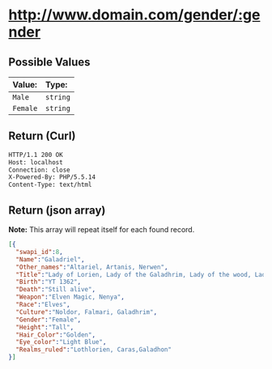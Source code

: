 http://www.domain.com/gender/:gender
===============================================

## Possible Values

| Value:        | Type:       |
| :------------ | :---------- |
| `Male`        | `string`    |
| `Female`      | `string`    |

## Return (Curl)

```bash
HTTP/1.1 200 OK
Host: localhost
Connection: close
X-Powered-By: PHP/5.5.14
Content-Type: text/html
```

## Return (json array)

**Note:** This array will repeat itself for each found record.

```json
[{
  "swapi_id":8,
  "Name":"Galadriel",
  "Other_names":"Altariel, Artanis, Nerwen",
  "Title":"Lady of Lorien, Lady of the Galadhrim, Lady of the wood, Lady of light",
  "Birth":"YT 1362",
  "Death":"Still alive",
  "Weapon":"Elven Magic, Nenya",
  "Race":"Elves",
  "Culture":"Noldor, Falmari, Galadhrim",
  "Gender":"Female",
  "Height":"Tall",
  "Hair_Color":"Golden",
  "Eye_color":"Light Blue",
  "Realms_ruled":"Lothlorien, Caras,Galadhon"
}]
```
